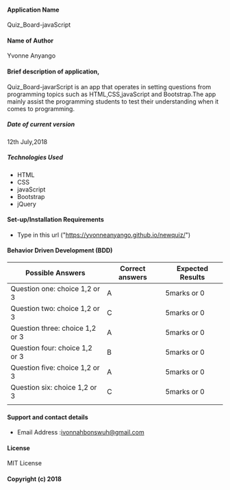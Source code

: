 #### Application Name
Quiz_Board-javaScript

#### Name of Author
Yvonne Anyango

#### Brief description of application,
 Quiz_Board-javarScript is an app that operates in setting questions from programming topics
 such as HTML,CSS,javaScript and Bootstrap.The app mainly assist the programming students to
 test their understanding when it comes to programming.

##### Date of current version
12th July,2018

##### Technologies Used
*  HTML
*  CSS
*  javaScript
*  Bootstrap
*  jQuery

#### Set-up/Installation Requirements
*  Type in this url ("https://yvonneanyango.github.io/newquiz/")  

#### Behavior Driven Development (BDD)
Possible Answers                 |   Correct answers         |   Expected Results  |
---------------------------------|---------------------------|---------------------|
Question one: choice 1,2 or 3    |         A                 |      5marks or 0    |
Question two: choice 1,2 or 3    |         C                 |      5marks or 0    |
Question three: choice 1,2 or 3  |         A                 |      5marks or 0    |
Question four: choice 1,2 or 3   |         B                 |      5marks or 0    |
Question five: choice 1,2 or 3   |         A                 |      5marks or 0    |
Question six: choice  1,2 or 3   |         C                 |      5marks or 0    |
                                 |                           |                     |
#### Support and contact details
*  Email Address :ivonnahbonswuh@gmail.com

#### License
MIT License
#### Copyright (c) 2018
